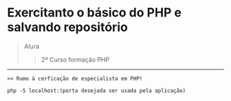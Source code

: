 # Exercitanto o básico do PHP e salvando repositório

> Alura
>> 2º Curso formação PHP
____

``` 
>> Rumo à cerficação de especialista em PHP!

```

``` php -S localhost:(porta desejada ser usada pela aplicação) ```